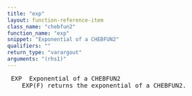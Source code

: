 ```yaml
---
title: "exp"
layout: function-reference-item
class_name: "chebfun2"
function_name: "exp"
snippet: "Exponential of a CHEBFUN2"
qualifiers: ""
return_type: "varargout"
arguments: "(rhs1)"
---
```


<pre class="help-text"> EXP  Exponential of a CHEBFUN2
    EXP(F) returns the exponential of a CHEBFUN2. 
</pre>